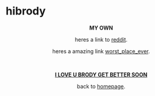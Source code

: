 # hibrody


<html>

<center>

<head>
<b>MY OWN</b>
</head>

<body>

<p> heres a link to <a href="https://reddit.com"target="_blank">reddit</a>.</p>

<p>heres a amazing link <a href="https://schoolbox.scr.vic.edu.au"target="_blank">worst_place_ever</a>.</p>
<br>
<p><b><u>I LOVE U BRODY GET BETTER SOON</b></u></p>


             


<p> back to <a href="index.html">homepage</a>.</p> 